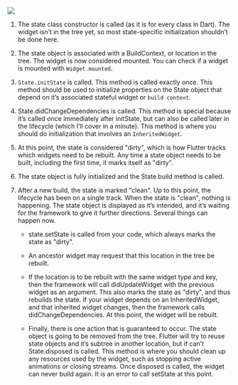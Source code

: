 ![](https://i.imgur.com/AFtgkhu.png)

1. The state class constructor is called (as it is for every class in Dart). 
The widget isn’t in the tree yet, so most state-specific initialization shouldn’t be done here.

2. The state object is associated with a BuildContext, or location in the tree. 
The widget is now considered mounted. You can check if a widget is mounted with `Widget.mounted`.

3. `State.initState` is called. This method is called exactly once.
This method should be used to initialize properties on the State object that depend 
on it’s associated stateful widget or `build context`.

4. State.didChangeDependencies is called. This method is special because it’s
called once immediately after initState, but can also be called later in the lifecycle (which I’ll cover in a minute).
This method is where you should do initialization that involves an `InheritedWidget`.

5. At this point, the state is considered "dirty", which is how Flutter tracks which widgets need to be rebuilt.
Any time a state object needs to be built, including the first time, it marks itself as "dirty".

6. The state object is fully initialized and the State.build method is called.

7. After a new build, the state is marked "clean". Up to this point, the lifecycle has been on a single track.
When the state is "clean", nothing is happening.
The state object is displayed as it’s intended, and it’s waiting for the framework to give it further directions. 
Several things can happen now.



   - state.setState is called from your code, which always marks the state as "dirty".
 
   - An ancestor widget may request that this location in the tree be rebuilt.
   - If the location is to be rebuilt with the same widget type and key, then the framework will call didUpdateWidget with the previous widget as an argument. This also marks the state as "dirty", and thus rebuilds the state.
If your widget depends on an InheritedWidget, and that inherited widget changes, then the framework calls didChangeDependencies. At this point, the widget will be rebuilt.

   - Finally, there is one action that is guaranteed to occur. The state object is going to be removed from the tree. Flutter will try to reuse state objects and it’s subtree in another location, but if can’t State.disposed is called. This method is where you should clean up any resources used by the widget, such as stopping active animations or closing streams. Once disposed is called, the widget can never build again. It is an error to call setState at this point.
